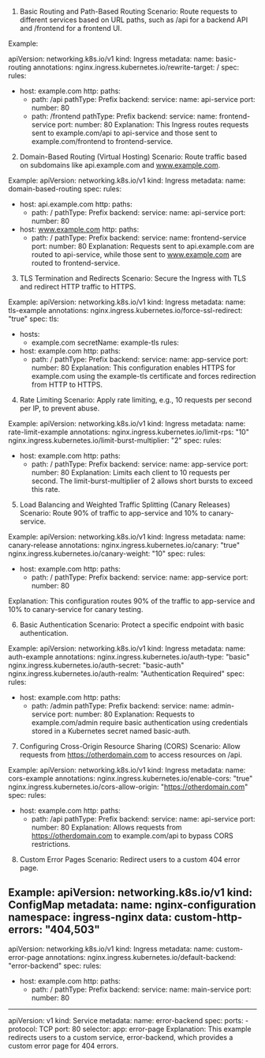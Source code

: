 1. Basic Routing and Path-Based Routing
Scenario: Route requests to different services based on URL paths, such as /api for a backend API and /frontend for a frontend UI.

Example:

apiVersion: networking.k8s.io/v1
kind: Ingress
metadata:
  name: basic-routing
  annotations:
    nginx.ingress.kubernetes.io/rewrite-target: /
spec:
  rules:
  - host: example.com
    http:
      paths:
      - path: /api
        pathType: Prefix
        backend:
          service:
            name: api-service
            port:
              number: 80
      - path: /frontend
        pathType: Prefix
        backend:
          service:
            name: frontend-service
            port:
              number: 80
Explanation: This Ingress routes requests sent to example.com/api to api-service and those sent to example.com/frontend to frontend-service.

2. Domain-Based Routing (Virtual Hosting)
Scenario: Route traffic based on subdomains like api.example.com and www.example.com.

Example:
apiVersion: networking.k8s.io/v1
kind: Ingress
metadata:
  name: domain-based-routing
spec:
  rules:
  - host: api.example.com
    http:
      paths:
      - path: /
        pathType: Prefix
        backend:
          service:
            name: api-service
            port:
              number: 80
  - host: www.example.com
    http:
      paths:
      - path: /
        pathType: Prefix
        backend:
          service:
            name: frontend-service
            port:
              number: 80
Explanation: Requests sent to api.example.com are routed to api-service, while those sent to www.example.com are routed to frontend-service.

3. TLS Termination and Redirects
Scenario: Secure the Ingress with TLS and redirect HTTP traffic to HTTPS.

Example:
apiVersion: networking.k8s.io/v1
kind: Ingress
metadata:
  name: tls-example
  annotations:
    nginx.ingress.kubernetes.io/force-ssl-redirect: "true"
spec:
  tls:
  - hosts:
      - example.com
    secretName: example-tls
  rules:
  - host: example.com
    http:
      paths:
      - path: /
        pathType: Prefix
        backend:
          service:
            name: app-service
            port:
              number: 80
Explanation: This configuration enables HTTPS for example.com using the example-tls certificate and forces redirection from HTTP to HTTPS.

4. Rate Limiting
Scenario: Apply rate limiting, e.g., 10 requests per second per IP, to prevent abuse.

Example:
apiVersion: networking.k8s.io/v1
kind: Ingress
metadata:
  name: rate-limit-example
  annotations:
    nginx.ingress.kubernetes.io/limit-rps: "10"
    nginx.ingress.kubernetes.io/limit-burst-multiplier: "2"
spec:
  rules:
  - host: example.com
    http:
      paths:
      - path: /
        pathType: Prefix
        backend:
          service:
            name: app-service
            port:
              number: 80
Explanation: Limits each client to 10 requests per second. The limit-burst-multiplier of 2 allows short bursts to exceed this rate.

5. Load Balancing and Weighted Traffic Splitting (Canary Releases)
Scenario: Route 90% of traffic to app-service and 10% to canary-service.

Example:
apiVersion: networking.k8s.io/v1
kind: Ingress
metadata:
  name: canary-release
  annotations:
    nginx.ingress.kubernetes.io/canary: "true"
    nginx.ingress.kubernetes.io/canary-weight: "10"
spec:
  rules:
  - host: example.com
    http:
      paths:
      - path: /
        pathType: Prefix
        backend:
          service:
            name: app-service
            port:
              number: 80

Explanation: This configuration routes 90% of the traffic to app-service and 10% to canary-service for canary testing.

6. Basic Authentication
Scenario: Protect a specific endpoint with basic authentication.

Example:
apiVersion: networking.k8s.io/v1
kind: Ingress
metadata:
  name: auth-example
  annotations:
    nginx.ingress.kubernetes.io/auth-type: "basic"
    nginx.ingress.kubernetes.io/auth-secret: "basic-auth"
    nginx.ingress.kubernetes.io/auth-realm: "Authentication Required"
spec:
  rules:
  - host: example.com
    http:
      paths:
      - path: /admin
        pathType: Prefix
        backend:
          service:
            name: admin-service
            port:
              number: 80
Explanation: Requests to example.com/admin require basic authentication using credentials stored in a Kubernetes secret named basic-auth.

7. Configuring Cross-Origin Resource Sharing (CORS)
Scenario: Allow requests from https://otherdomain.com to access resources on /api.

Example:
apiVersion: networking.k8s.io/v1
kind: Ingress
metadata:
  name: cors-example
  annotations:
    nginx.ingress.kubernetes.io/enable-cors: "true"
    nginx.ingress.kubernetes.io/cors-allow-origin: "https://otherdomain.com"
spec:
  rules:
  - host: example.com
    http:
      paths:
      - path: /api
        pathType: Prefix
        backend:
          service:
            name: api-service
            port:
              number: 80
Explanation: Allows requests from https://otherdomain.com to example.com/api to bypass CORS restrictions.

8. Custom Error Pages
Scenario: Redirect users to a custom 404 error page.

Example:
apiVersion: networking.k8s.io/v1
kind: ConfigMap
metadata:
  name: nginx-configuration
  namespace: ingress-nginx
data:
  custom-http-errors: "404,503"
---
apiVersion: networking.k8s.io/v1
kind: Ingress
metadata:
  name: custom-error-page
  annotations:
    nginx.ingress.kubernetes.io/default-backend: "error-backend"
spec:
  rules:
  - host: example.com
    http:
      paths:
      - path: /
        pathType: Prefix
        backend:
          service:
            name: main-service
            port:
              number: 80
---
apiVersion: v1
kind: Service
metadata:
  name: error-backend
spec:
  ports:
    - protocol: TCP
      port: 80
  selector:
    app: error-page
Explanation: This example redirects users to a custom service, error-backend, which provides a custom error page for 404 errors.

